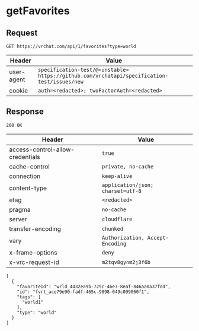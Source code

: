 # getFavorites

## Request
`GET https://vrchat.com/api/1/favorites?type=world`

| Header | Value |
| ------ | ----- |
| user-agent | `specification-test/@<unstable> https://github.com/vrchatapi/specification-test/issues/new` |
| cookie | `auth=<redacted>; twoFactorAuth=<redacted>` |


## Response
`200 OK`

| Header | Value |
| ------ | ----- |
| access-control-allow-credentials | `true` |
| cache-control | `private, no-cache` |
| connection | `keep-alive` |
| content-type | `application/json; charset=utf-8` |
| etag | `<redacted>` |
| pragma | `no-cache` |
| server | `cloudflare` |
| transfer-encoding | `chunked` |
| vary | `Authorization, Accept-Encoding` |
| x-frame-options | `deny` |
| x-vrc-request-id | `m2tqv8gynm2j3f6b` |

```jsonc
[
  {
    "favoriteId": "wrld_4432ea9b-729c-46e3-8eaf-846aa0a37fdd",
    "id": "fvrt_ace79e90-fadf-465c-9898-049c099060f1",
    "tags": [
      "world1"
    ],
    "type": "world"
  }
]
```

